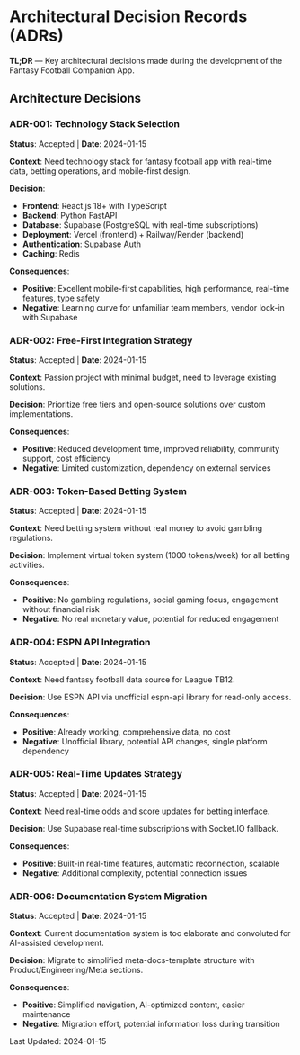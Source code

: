 # Architectural Decision Records (ADRs)

**TL;DR** — Key architectural decisions made during the development of the Fantasy Football Companion App.

## Architecture Decisions

### ADR-001: Technology Stack Selection
**Status**: Accepted | **Date**: 2024-01-15

**Context**: Need technology stack for fantasy football app with real-time data, betting operations, and mobile-first design.

**Decision**: 
- **Frontend**: React.js 18+ with TypeScript
- **Backend**: Python FastAPI
- **Database**: Supabase (PostgreSQL with real-time subscriptions)
- **Deployment**: Vercel (frontend) + Railway/Render (backend)
- **Authentication**: Supabase Auth
- **Caching**: Redis

**Consequences**:
- **Positive**: Excellent mobile-first capabilities, high performance, real-time features, type safety
- **Negative**: Learning curve for unfamiliar team members, vendor lock-in with Supabase

### ADR-002: Free-First Integration Strategy
**Status**: Accepted | **Date**: 2024-01-15

**Context**: Passion project with minimal budget, need to leverage existing solutions.

**Decision**: Prioritize free tiers and open-source solutions over custom implementations.

**Consequences**:
- **Positive**: Reduced development time, improved reliability, community support, cost efficiency
- **Negative**: Limited customization, dependency on external services

### ADR-003: Token-Based Betting System
**Status**: Accepted | **Date**: 2024-01-15

**Context**: Need betting system without real money to avoid gambling regulations.

**Decision**: Implement virtual token system (1000 tokens/week) for all betting activities.

**Consequences**:
- **Positive**: No gambling regulations, social gaming focus, engagement without financial risk
- **Negative**: No real monetary value, potential for reduced engagement

### ADR-004: ESPN API Integration
**Status**: Accepted | **Date**: 2024-01-15

**Context**: Need fantasy football data source for League TB12.

**Decision**: Use ESPN API via unofficial espn-api library for read-only access.

**Consequences**:
- **Positive**: Already working, comprehensive data, no cost
- **Negative**: Unofficial library, potential API changes, single platform dependency

### ADR-005: Real-Time Updates Strategy
**Status**: Accepted | **Date**: 2024-01-15

**Context**: Need real-time odds and score updates for betting interface.

**Decision**: Use Supabase real-time subscriptions with Socket.IO fallback.

**Consequences**:
- **Positive**: Built-in real-time features, automatic reconnection, scalable
- **Negative**: Additional complexity, potential connection issues

### ADR-006: Documentation System Migration
**Status**: Accepted | **Date**: 2024-01-15

**Context**: Current documentation system is too elaborate and convoluted for AI-assisted development.

**Decision**: Migrate to simplified meta-docs-template structure with Product/Engineering/Meta sections.

**Consequences**:
- **Positive**: Simplified navigation, AI-optimized content, easier maintenance
- **Negative**: Migration effort, potential information loss during transition

Last Updated: 2024-01-15


